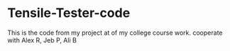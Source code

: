 # Tensile-Tester-code
This is the code from my project at of my college course work. 
cooperate with Alex R, Jeb P, Ali B
